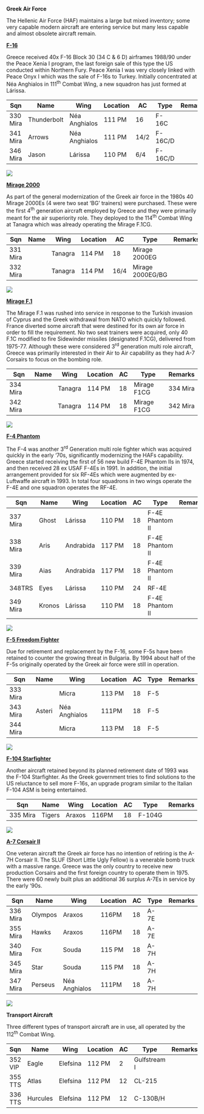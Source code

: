 **Greek Air Force**

The Hellenic Air Force (HAF) maintains a large but mixed inventory; some
very capable modern aircraft are entering service but many less capable
and almost obsolete aircraft remain.

[**F-16**](http://www.f-16.net/f-16_users_article5.html)

Greece received 40x F-16 Block 30 (34 C & 6 D) airframes 1988/90 under
the Peace Xenia I program, the last foreign sale of this type the US
conducted within Northern Fury. Peace Xenia I was very closely linked
with Peace Onyx I which was the sale of F-16s to Turkey. Initially
concentrated at Néa Anghialos in 111<sup>th</sup> Combat Wing, a new
squadron has just formed at
Lárissa.

| Sqn      | Name        | Wing          | Location | AC   | Type    | Remarks |
| -------- | ----------- | ------------- | -------- | ---- | ------- | ------- |
| 330 Mira | Thunderbolt | Néa Anghialos | 111 PM   | 16   | F-16C   |         |
| 341 Mira | Arrows      | Néa Anghialos | 111 PM   | 14/2 | F-16C/D |         |
| 346 Mira | Jason       | Lárissa       | 110 PM   | 6/4  | F-16C/D |         |

![](/assets/images/nato/gr/air/image1.jpg)

[**Mirage 2000**](http://www.military-today.com/aircraft/dassault_mirage_2000bc.htm)

As part of the general modernization of the Greek air force in the 1980s
40 Mirage 2000Es (4 were two seat ‘BG’ trainers) were purchased. These
were the first 4<sup>th</sup> generation aircraft employed by Greece and
they were primarily meant for the air superiority role. They deployed to
the 114<sup>th</sup> Combat Wing at Tanagra which was already operating
the Mirage
F.1CG.

| Sqn      | Name | Wing    | Location | AC   | Type             | Remarks |
| -------- | ---- | ------- | -------- | ---- | ---------------- | ------- |
| 331 Mira |      | Tanagra | 114 PM   | 18   | Mirage 2000EG    |         |
| 332 Mira |      | Tanagra | 114 PM   | 16/4 | Mirage 2000EG/BG |         |

![](/assets/images/nato/gr/air/image2.jpg)

[**Mirage
F.1**](http://www.military-today.com/aircraft/dassault_mirage_f1.htm)

The Mirage F.1 was rushed into service in response to the Turkish
invasion of Cyprus and the Greek withdrawal from NATO which quickly
followed. France diverted some aircraft that were destined for its own
air force in order to fill the requirement. No two seat trainers were
acquired, only 40 F.1C modified to fire Sidewinder missiles (designated
F.1CG), delivered from 1975-77. Although these were considered
3<sup>rd</sup> generation multi role aircraft, Greece was primarily
interested in their Air to Air capability as they had A-7 Corsairs to
focus on the bombing role.

| Sqn      | Name | Wing    | Location | AC | Type        | Remarks  |
| -------- | ---- | ------- | -------- | -- | ----------- | -------- |
| 334 Mira |      | Tanagra | 114 PM   | 18 | Mirage F1CG | 334 Mira |
| 342 Mira |      | Tanagra | 114 PM   | 18 | Mirage F1CG | 342 Mira |

![](/assets/images/nato/gr/air/image3.jpg)

[**F-4 Phantom**](https://www.haf.gr/en/equipment/f-4e-phantom-ii/)

The F-4 was another 3<sup>rd</sup> Generation multi role fighter which
was acquired quickly in the early ‘70s, significantly modernizing the
HAFs capability. Greece started receiving the first of 56 new build F-4E
Phantom IIs in 1974, and then received 28 ex USAF F-4Es in 1991. In
addition, the initial arrangement provided for six RF-4Es which were
augmented by ex-Luftwaffe aircraft in 1993. In total four squadrons in
two wings operate the F-4E and one squadron operates the
RF-4E.

| Sqn      | Name   | Wing      | Location | AC | Type            | Remarks |
| -------- | ------ | --------- | -------- | -- | --------------- | ------- |
| 337 Mira | Ghost  | Lárissa   | 110 PM   | 18 | F-4E Phantom II |         |
| 338 Mira | Aris   | Andrabida | 117 PM   | 18 | F-4E Phantom II |         |
| 339 Mira | Aias   | Andrabida | 117 PM   | 18 | F-4E Phantom II |         |
| 348TRS   | Eyes   | Lárissa   | 110 PM   | 24 | RF-4E           |         |
| 349 Mira | Kronos | Lárissa   | 110 PM   | 18 | F-4E Phantom II |         |

![](/assets/images/nato/gr/air/image4.jpeg)

[**F-5 Freedom
Fighter**](http://www.the-northrop-f-5-enthusiast-page.info/AirForces/GreeceAF.html)

Due for retirement and replacement by the F-16, some F-5s have been
retained to counter the growing threat in Bulgaria. By 1994 about half
of the F-5s originally operated by the Greek air force were still in
operation.

| Sqn      | Name   | Wing          | Location | AC | Type | Remarks |
| -------- | ------ | ------------- | -------- | -- | ---- | ------- |
| 333 Mira |        | Micra         | 113 PM   | 18 | F-5  |         |
| 343 Mira | Asteri | Néa Anghialos | 111PM    | 18 | F-5  |         |
| 344 Mira |        | Micra         | 113 PM   | 18 | F-5  |         |

![](/assets/images/nato/gr/air/image5.jpg)

[**F-104
Starfighter**](http://greek-war-equipment.blogspot.com/2009/05/f-104-starfighter.html)

Another aircraft retained beyond its planned retirement date of 1993 was
the F-104 Starfighter. As the Greek government tries to find solutions
to the US reluctance to sell more F-16s, an upgrade program similar to
the Italian F-104 ASM is being entertained.

| Sqn      | Name   | Wing   | Location | AC | Type   | Remarks |
| -------- | ------ | ------ | -------- | -- | ------ | ------- |
| 335 Mira | Tigers | Araxos | 116PM    | 18 | F-104G |         |

![](/assets/images/nato/gr/air/image6.jpg)

[**A-7 Corsair II**](https://www.airvectors.net/ava7.html#m5)

One veteran aircraft the Greek air force has no intention of retiring is
the A-7H Corsair II. The SLUF (Short Little Ugly Fellow) is a venerable
bomb truck with a massive range. Greece was the only country to receive
new production Corsairs and the first foreign country to operate them in
1975. There were 60 newly built plus an additional 36 surplus A-7Es in
service by the early ‘90s.

| Sqn      | Name    | Wing          | Location | AC | Type | Remarks |
| -------- | ------- | ------------- | -------- | -- | ---- | ------- |
| 336 Mira | Olympos | Araxos        | 116PM    | 18 | A-7E |         |
| 355 Mira | Hawks   | Araxos        | 116PM    | 18 | A-7E |         |
| 340 Mira | Fox     | Souda         | 115 PM   | 18 | A-7H |         |
| 345 Mira | Star    | Souda         | 115 PM   | 18 | A-7H |         |
| 347 Mira | Perseus | Néa Anghialos | 111PM    | 18 | A-7H |         |

![](/assets/images/nato/gr/air/image7.jpg)

**Transport Aircraft**

Three different types of transport aircraft are in use, all operated by
the 112<sup>th</sup> Combat
Wing.

| Sqn     | Name     | Wing     | Location | AC | Type         | Remarks |
| ------- | -------- | -------- | -------- | -- | ------------ | ------- |
| 352 VIP | Eagle    | Elefsina | 112 PM   | 2  | Gulfstream I |         |
| 355 TTS | Atlas    | Elefsina | 112 PM   | 12 | CL-215       |         |
| 336 TTS | Hurcules | Elefsina | 112 PM   | 12 | C-130B/H     |         |
